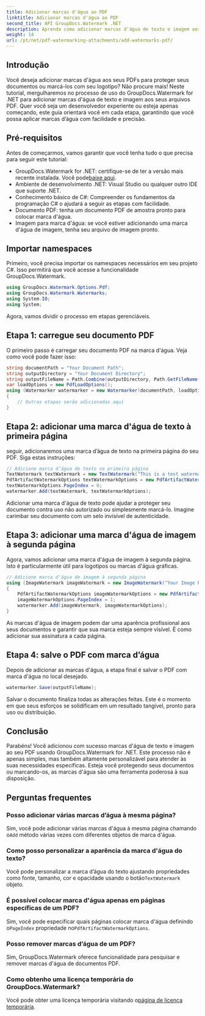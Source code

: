 ```yaml
---
title: Adicionar marcas d'água ao PDF
linktitle: Adicionar marcas d'água ao PDF
second_title: API GroupDocs.Watermark .NET
description: Aprenda como adicionar marcas d'água de texto e imagem aos seus PDFs usando GroupDocs.Watermark for .NET com nosso guia passo a passo abrangente.
weight: 14
url: /pt/net/pdf-watermarking-attachments/add-watermarks-pdf/
---
```

## Introdução
Você deseja adicionar marcas d'água aos seus PDFs para proteger seus documentos ou marcá-los com seu logotipo? Não procure mais! Neste tutorial, mergulharemos no processo de uso do GroupDocs.Watermark for .NET para adicionar marcas d'água de texto e imagem aos seus arquivos PDF. Quer você seja um desenvolvedor experiente ou esteja apenas começando, este guia orientará você em cada etapa, garantindo que você possa aplicar marcas d’água com facilidade e precisão.
## Pré-requisitos
Antes de começarmos, vamos garantir que você tenha tudo o que precisa para seguir este tutorial:
-  GroupDocs.Watermark for .NET: certifique-se de ter a versão mais recente instalada. Você pode[baixe aqui](https://releases.groupdocs.com/Watermark/net/).
- Ambiente de desenvolvimento .NET: Visual Studio ou qualquer outro IDE que suporte .NET.
- Conhecimento básico de C#: Compreender os fundamentos da programação C# o ajudará a seguir as etapas com facilidade.
- Documento PDF: tenha um documento PDF de amostra pronto para colocar marca d'água.
- Imagem para marca d'água: se você estiver adicionando uma marca d'água de imagem, tenha seu arquivo de imagem pronto.
## Importar namespaces
Primeiro, você precisa importar os namespaces necessários em seu projeto C#. Isso permitirá que você acesse a funcionalidade GroupDocs.Watermark.
```csharp
using GroupDocs.Watermark.Options.Pdf;
using GroupDocs.Watermark.Watermarks;
using System.IO;
using System;
```
Agora, vamos dividir o processo em etapas gerenciáveis.
## Etapa 1: carregue seu documento PDF
O primeiro passo é carregar seu documento PDF na marca d'água. Veja como você pode fazer isso:
```csharp
string documentPath = "Your Document Path";
string outputDirectory = "Your Document Directory";
string outputFileName = Path.Combine(outputDirectory, Path.GetFileName(documentPath));
var loadOptions = new PdfLoadOptions();
using (Watermarker watermarker = new Watermarker(documentPath, loadOptions))
{
    // Outras etapas serão adicionadas aqui
}
```
## Etapa 2: adicionar uma marca d'água de texto à primeira página
seguir, adicionaremos uma marca d’água de texto na primeira página do seu PDF. Siga estas instruções:
```csharp
// Adicione marca d’água de texto na primeira página
TextWatermark textWatermark = new TextWatermark("This is a test watermark", new Font("Arial", 8));
PdfArtifactWatermarkOptions textWatermarkOptions = new PdfArtifactWatermarkOptions();
textWatermarkOptions.PageIndex = 0;
watermarker.Add(textWatermark, textWatermarkOptions);
```

Adicionar uma marca d'água de texto pode ajudar a proteger seu documento contra uso não autorizado ou simplesmente marcá-lo. Imagine carimbar seu documento com um selo invisível de autenticidade.
## Etapa 3: adicionar uma marca d'água de imagem à segunda página
Agora, vamos adicionar uma marca d'água de imagem à segunda página. Isto é particularmente útil para logotipos ou marcas d'água gráficas.
```csharp
// Adicione marca d'água de imagem à segunda página
using (ImageWatermark imageWatermark = new ImageWatermark("Your Image Path"))
{
    PdfArtifactWatermarkOptions imageWatermarkOptions = new PdfArtifactWatermarkOptions();
    imageWatermarkOptions.PageIndex = 1;
    watermarker.Add(imageWatermark, imageWatermarkOptions);
}
```

As marcas d'água de imagem podem dar uma aparência profissional aos seus documentos e garantir que sua marca esteja sempre visível. É como adicionar sua assinatura a cada página.
## Etapa 4: salve o PDF com marca d’água
Depois de adicionar as marcas d'água, a etapa final é salvar o PDF com marca d'água no local desejado.
```csharp
watermarker.Save(outputFileName);
```
Salvar o documento finaliza todas as alterações feitas. Este é o momento em que seus esforços se solidificam em um resultado tangível, pronto para uso ou distribuição.
## Conclusão
Parabéns! Você adicionou com sucesso marcas d'água de texto e imagem ao seu PDF usando GroupDocs.Watermark for .NET. Este processo não é apenas simples, mas também altamente personalizável para atender às suas necessidades específicas. Esteja você protegendo seus documentos ou marcando-os, as marcas d'água são uma ferramenta poderosa à sua disposição.
## Perguntas frequentes
### Posso adicionar várias marcas d’água à mesma página?
 Sim, você pode adicionar várias marcas d'água à mesma página chamando o`Add` método várias vezes com diferentes objetos de marca d'água.
### Como posso personalizar a aparência da marca d'água do texto?
 Você pode personalizar a marca d’água do texto ajustando propriedades como fonte, tamanho, cor e opacidade usando o botão`TextWatermark` objeto.
### É possível colocar marca d'água apenas em páginas específicas de um PDF?
 Sim, você pode especificar quais páginas colocar marca d'água definindo o`PageIndex` propriedade no`PdfArtifactWatermarkOptions`.
### Posso remover marcas d’água de um PDF?
Sim, GroupDocs.Watermark oferece funcionalidade para pesquisar e remover marcas d'água de documentos PDF.
### Como obtenho uma licença temporária do GroupDocs.Watermark?
Você pode obter uma licença temporária visitando o[página de licença temporária](https://purchase.groupdocs.com/temporary-license/).